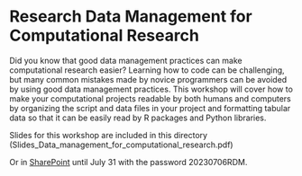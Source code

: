 # Research Data Management for Computational Research

Did you know that good data management practices can make computational research easier? Learning how to code can be challenging, but many common mistakes made by novice programmers can be avoided by using good data management practices. This workshop will cover how to make your computational projects readable by both humans and computers by organizing the script and data files in your project and formatting tabular data so that it can be easily read by R packages and Python libraries.

Slides for this workshop are included in this directory (Slides_Data_management_for_computational_research.pdf)

Or in [SharePoint](https://nuwildcat.sharepoint.com/:p:/s/NUIT-RCS/EZ__LjstN_tAkzqh8CrRF8EBSoDTQCx9chRaDJHuOZr8Dw?e=gSaxi7) until July 31 with the password 20230706RDM. 
